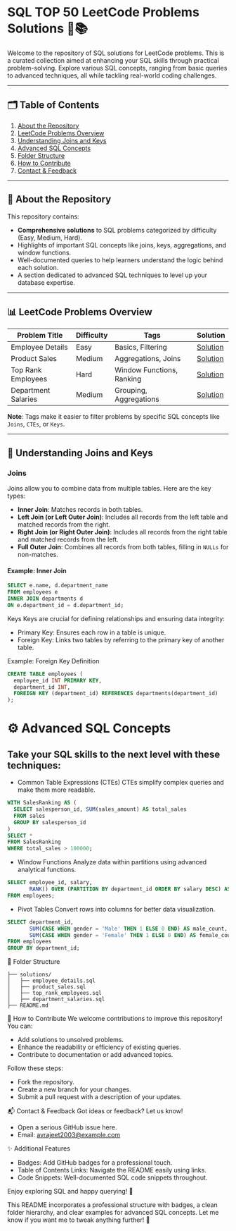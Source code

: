 # SQL TOP 50 LeetCode Problems Solutions 🐘📚

Welcome to the repository of SQL solutions for LeetCode problems. This is a curated collection aimed at enhancing your SQL skills through practical problem-solving. Explore various SQL concepts, ranging from basic queries to advanced techniques, all while tackling real-world coding challenges.

---

## 🗂 Table of Contents
1. [About the Repository](#about-the-repository)
2. [LeetCode Problems Overview](#leetcode-problems-overview)
3. [Understanding Joins and Keys](https://www.geeksforgeeks.org/sql-join-set-1-inner-left-right-and-full-joins/)
4. [Advanced SQL Concepts](#advanced-sql-concepts)
5. [Folder Structure](#folder-structure)
6. [How to Contribute](#how-to-contribute)
7. [Contact & Feedback](#contact--feedback)

---

## 📖 About the Repository

This repository contains:
- **Comprehensive solutions** to SQL problems categorized by difficulty (Easy, Medium, Hard).
- Highlights of important SQL concepts like joins, keys, aggregations, and window functions.
- Well-documented queries to help learners understand the logic behind each solution.
- A section dedicated to advanced SQL techniques to level up your database expertise.

---

## 📊 LeetCode Problems Overview

| **Problem Title**          | **Difficulty** | **Tags**                   | **Solution**                                      |
|-----------------------------|----------------|----------------------------|--------------------------------------------------|
| Employee Details            | Easy           | Basics, Filtering          | [Solution](./solutions/employee_details.sql)    |
| Product Sales               | Medium         | Aggregations, Joins        | [Solution](./solutions/product_sales.sql)       |
| Top Rank Employees          | Hard           | Window Functions, Ranking  | [Solution](./solutions/top_rank_employees.sql)  |
| Department Salaries         | Medium         | Grouping, Aggregations     | [Solution](./solutions/department_salaries.sql) |

**Note**: Tags make it easier to filter problems by specific SQL concepts like `Joins`, `CTEs`, or `Keys`.

---

## 🔗 Understanding Joins and Keys

### **Joins**
Joins allow you to combine data from multiple tables. Here are the key types:
- **Inner Join**: Matches records in both tables.
- **Left Join (or Left Outer Join)**: Includes all records from the left table and matched records from the right.
- **Right Join (or Right Outer Join)**: Includes all records from the right table and matched records from the left.
- **Full Outer Join**: Combines all records from both tables, filling in `NULLs` for non-matches.

#### Example: Inner Join
```SQL
SELECT e.name, d.department_name
FROM employees e
INNER JOIN departments d
ON e.department_id = d.department_id;
```

Keys
Keys are crucial for defining relationships and ensuring data integrity:
- Primary Key: Ensures each row in a table is unique.
- Foreign Key: Links two tables by referring to the primary key of another table.

Example: Foreign Key Definition
```SQL
CREATE TABLE employees (
  employee_id INT PRIMARY KEY,
  department_id INT,
  FOREIGN KEY (department_id) REFERENCES departments(department_id)
);
```


# ⚙️ Advanced SQL Concepts
## Take your SQL skills to the next level with these techniques:
- Common Table Expressions (CTEs)
CTEs simplify complex queries and make them more readable.
```SQL
WITH SalesRanking AS (
  SELECT salesperson_id, SUM(sales_amount) AS total_sales
  FROM sales
  GROUP BY salesperson_id
)
SELECT *
FROM SalesRanking
WHERE total_sales > 100000;
```

- Window Functions
Analyze data within partitions using advanced analytical functions.
```SQL
SELECT employee_id, salary,
       RANK() OVER (PARTITION BY department_id ORDER BY salary DESC) AS rank
FROM employees;
```

- Pivot Tables
Convert rows into columns for better data visualization.
```SQL
SELECT department_id,
       SUM(CASE WHEN gender = 'Male' THEN 1 ELSE 0 END) AS male_count,
       SUM(CASE WHEN gender = 'Female' THEN 1 ELSE 0 END) AS female_count
FROM employees
GROUP BY department_id;
```

📁 Folder Structure
```
├── solutions/
│   ├── employee_details.sql
│   ├── product_sales.sql
│   ├── top_rank_employees.sql
│   ├── department_salaries.sql
├── README.md
```


🌟 How to Contribute
We welcome contributions to improve this repository! You can:
- Add solutions to unsolved problems.
- Enhance the readability or efficiency of existing queries.
- Contribute to documentation or add advanced topics.

Follow these steps:
- Fork the repository.
- Create a new branch for your changes.
- Submit a pull request with a description of your updates.


📬 Contact & Feedback
Got ideas or feedback? Let us know!
- Open a serious GitHub issue here.
- Email: avrajeet2003@example.com


✨ Additional Features
- Badges: Add GitHub badges for a professional touch.
- Table of Contents Links: Navigate the README easily using links.
- Code Snippets: Well-documented SQL code snippets throughout.

Enjoy exploring SQL and happy querying! 🚀

This README incorporates a professional structure with badges, a clean folder hierarchy, and clear examples for advanced SQL concepts. Let me know if you want me to tweak anything further! 🚀

